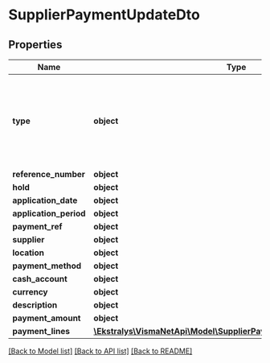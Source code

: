 # SupplierPaymentUpdateDto

## Properties
Name | Type | Description | Notes
------------ | ------------- | ------------- | -------------
**type** | **object** | Reference number for the document. Can be used when manual numbering is enabled. | [optional] 
**reference_number** | **object** |  | [optional] 
**hold** | **object** |  | [optional] 
**application_date** | **object** |  | [optional] 
**application_period** | **object** |  | [optional] 
**payment_ref** | **object** |  | [optional] 
**supplier** | **object** |  | [optional] 
**location** | **object** |  | [optional] 
**payment_method** | **object** |  | [optional] 
**cash_account** | **object** |  | [optional] 
**currency** | **object** |  | [optional] 
**description** | **object** |  | [optional] 
**payment_amount** | **object** |  | [optional] 
**payment_lines** | [**\Ekstralys\VismaNetApi\Model\SupplierPaymentAdjustmentUpdateDto[]**](SupplierPaymentAdjustmentUpdateDto.md) |  | [optional] 

[[Back to Model list]](../README.md#documentation-for-models) [[Back to API list]](../README.md#documentation-for-api-endpoints) [[Back to README]](../README.md)


